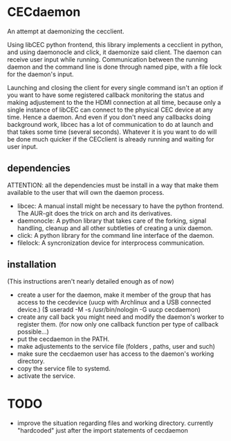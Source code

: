 # CECdaemon
An attempt at daemonizing the cecclient.

Using libCEC python frontend, this library implements a cecclient in python, and using daemonocle and click, it daemonize said client.
The daemon can receive user input while running. Communication between the running daemon and the command line is done through named pipe, with a file lock for the daemon's input.

Launching and closing the client for every single command isn't an option if you want to have some registered callback monitoring the status and making adjustement to the the HDMI connection at all time, because only a single instance of libCEC can connect to the physical CEC device at any time.
Hence a daemon. 
And even if you don't need any callbacks doing background work, libcec has a lot of communication to do at launch and that takes some time (several seconds). Whatever it is you want to do will be done much quicker if the CECclient is already running and waiting for user input.

## dependencies	
ATTENTION: all the dependencies must be install in a way that make them available to the user that will own the daemon process.

-  libcec: A manual install might be necessary to have the python frontend. The AUR-git does the trick on arch and its derivatives.
-  daemonocle: A python library that takes care of the forking, signal handling, cleanup and all other subtleties of creating a unix daemon.
-  click: A python library for the command line interface of the daemon.
-  filelock: A syncronization device for interprocess communication.

## installation
(This instructions aren't nearly detailed enough as of now)
-  create a user for the daemon, make it member of the group that has access to the cecdevice (uucp with Archlinux and a USB connected device.) ($ useradd -M -s /usr/bin/nologin -G uucp cecdaemon)
-  create any call back you might need and modify the daemon's worker to register them. (for now only one callback function per type of callback possible...)
-  put the cecdaemon in the PATH.
-  make adjustements to the service file (folders , paths, user and such)
-  make sure the cecdaemon user has access to the daemon's working directory.
-  copy the service file to systemd.
-  activate the service.

# TODO
- improve the situation regarding files and working directory. currently "hardcoded" just after the import statements of cecdaemon